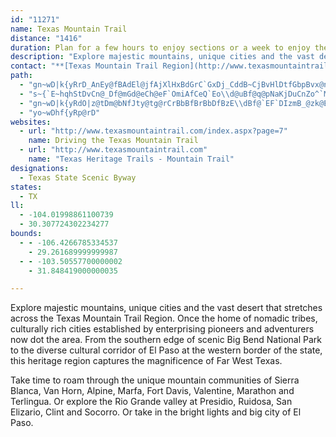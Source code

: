 ```yaml
---
id: "11271"
name: Texas Mountain Trail
distance: "1416"
duration: Plan for a few hours to enjoy sections or a week to enjoy the region.
description: "Explore majestic mountains, unique cities and the vast desert that stretches across the Texas Mountain Trail Region. Once the home of nomadic tribes, culturally rich cities established by enterprising pioneers and adventurers now dot the area."
contact: "**[Texas Mountain Trail Region](http://www.texasmountaintrail.com)**  \r\n432/284-0002  \r\n[Send Email](mailto:bethnobles@texasmountaintrail.org)  \r\n"
path:
  - "gn~wD|k{yRrD_AnEy@fBAdEl@jfAjXlHxBdGrC`GxDj_CddB~CjBvHlDtfGbpBvx@nVxRrGf_FhzAzHlDjGtD`F~DvBrBhcAjhAxUrXnL`MnLnMhQfRtp@jt@nI~G`oApaAxs@zh@lXzStO`MvCtCbGnHbfBhlCbBxBrArAzDtCnZ~MtEbAnADbDSvx@}KbBKjC@lAN~DrArAt@zBpB|x@xv@jCrBhChAzv@bRhBr@xBrAht@jh@pBbBnB|BfCtDxElIlDjE`LbKn[bWvClBfIzEzNdHtnB~aApOrHdJzCxIdBvzBvXtLrB|f@bKhJxBhCdArA`AtDdE|HxHzAlAdCzAxb@lRrHlBnBVfg@vBlATrGxBvFzDhArAjC~DxOxd@lHdY`C~HnOtc@bAvBvAlBdCzBf\\bXhLtJzHzFfCbBvCxA`MfExz@dVzP~DrHrAbiBdUhl@bHdq@|IhB^~JxC|DrA`BvApAlBnOx_@hBzBbA|@|BnAnXlMlE~BbQnOhAt@tBx@vAVvKd@jPrA`FR`E_@dLmE~ZuJr@KvCL|AZvAf@rA~@pBrB`A~A`@fAxAfHx@fGNzDBdHMlEXlEp@fDpBzFrB~E|B`CrBjAdJfCnAl@pB~AtD~GtBrB`DdBjDt@fBp@bYrU|BjAx@P|AJpD?zBQ`I_BxHkA`Ci@xB}@nBmArGaHbDmFdCyB`CmAjCQrBDnFx@jDv@hBt@zAbAtSdQnHdHt@hAfGzP`AlEpAlMGtFY~CCrBLvCXfBv@fCdCxF~@fE~@nIXdAX`Av@rAjGlI`C`CrEbDxBn@lBVjFLdKDtOU|EXno@|KzEfA~DrBvApAjCjCxKbMxAxArDrCth@|ZhErBzC~@tDr@nOxAfDfAvBvApAtAfC`FjC~DbDlCjBjApBr@fB^vRpApCt@`JrExDx@vDJ~PC`Mn@lk@hG~RjBbB@fDU`L_DzEc@pkAiDvBNjBh@lb@zN~DfAxb@nNjGp@|mB|M`Y~BtGZtnBAxw@K`EGrG_@nDk@lt@iNbIw@nEMvbDxEbKX|IlApFjA`_Bzd@vQ~E~Er@zFd@|IX~FfA`ErBlR`OtHdHfSjUlClBvAl@zBp@zAXlAJlBDrBIzGaArYoFxJ_B|@CeBkNCeBr@sC~AsAdAe@jASzJxBdOhAxT?f@Sj@g@\\s@ReACwaAHiFv@eBr@aAnAq@r@Qj@G~JErEFpIEzBo@hByAlAkCT{@NqB@w`@|NJf@GxA_AbAkA~I}NtBsDn@_B`CoLR}ALsBC{CeAaOCsC\\{FpBiPhBaJzBsInC}IVcB~AsRxBa]j@oCtCmGfByCn@aBZqAjBgOhEua@\\wBd@uA~@}At@u@tQmOdGsH~FiIvG_IdLoJfB_AlDaAtFk@|BGhBc@b@YdF}JnBsE`@kB`@{E^kBpFeOfAoBpBaCbAoBXoAZaCj@iH?_FIeDe@sDCiB^oAx@{Ap@yBl@uS?iBIcAWgAs@eBgIqP_D_HWy@KqABmAPeAjA{C~BaFdCuEh@q@lQyI`BiAXc@`@s@z@eEXm@~GcItBaE`@kA`@yBZgCn@mIp@mCtAgBtN{Op@kAlDgJb@s@nAy@zAg@xAKlD_AdEsD|ImHrCeEr@uA~GaTXmALeA?aFrAaE^oG^qAp@k@dGgAvCmArCk@|EaCpLyGzAsBjCgHPm@Fq@?qAsC_OkAeHQkAGuCFmDb@yErE_b@`A_GpAaDpR_`@x@uArAwAbOuMb@_AL{AKy@qEyPEcCFw@^mAv@cAr@i@zCk@nBDhIdA`EfAn@ZrBrBrElFfOjKl@R`AJbAS|EqCjBk@`Jm@hMsBjA_@x_@aHpDaAnc@}HpAo@jV}TzA}BfCcFlBwFfDeLd@_AhA_BlLgHpKuFbOyKxD{BnFuAhEU`^k@bDS`Ey@xAm@~BwAdG{EvBwBnBuCdF}Mt@yAdBmBxA}@rAg@pAY~CKz[fEpCFfBEpEm@nPoEhBcAfBuAdAsAhAsBhAyCt@mArCkClAg@jA]fIm@r@St@SpAq@dAeAxHcKhKaMdQc\\rCiErDeEzd@_g@vC{DdAsBvX_o@lAkFnGwd@pDaLtBsEfHqMlAkChE}LvIcZlMsa@nAyEbAgG~AgLlAaF`@eAtAgCzHuMbB_FlGuO~AsCvKuN|EyFxAaCd@_AtA_G\\}@`CwEzAgEzCgFt@_AbAy@vRcIdAq@bAaAxAwB~@yBn@aCtBeGzAyBdMuJnAk@jNoDlBMzF`@fBMhAWhAk@v@o@xCyDzBkDh@sA`CmJPmBx@wRX_Cl@{@bLuItDcDb@aAZgAd@yFRkArBoExDeDdBmCNq@fCaEl@q@xAo@x@sAhAkAvDaHbA_AZs@|@yEL_A?gBLs@nCsJx@yAjBsB^y@t@oH`AqDBuF`C_GnA{AdBqA~A[pJ}@`Ae@lAmBd@gAn@yCBsELe@Ra@lAyA|@sCLmBDyCPmAvCqHhA_Nb@cDh@_Bf@{@b@wAnB}Hr@yGHoDK_BuAaI?cA\\iDvj@mpCdHiUHgC]mC{Gw]FiAX{AdCgHjBsBzMwLhMyNh@{@x@eC~BoQf@uERgLlAeED_@Es@s@kAmFuD{IyJgC_D_@u@K}@?}@f@kG\\eCN{CI_BaCyFOo@C_CHs@b@iAtP_S~ByA|Ag@zN_C|Bw@xAaAhH{K`As@tAe@~A]bCSt@Y~@m@h@}@^oAb@gKj@mB~BwC`TsUbAqApAmCn@mD|CcYTgA`@y@t@}@d@UbAYxD_@dAc@nCuBzByBr@wAlAgGHu@Ik@qB{JCwAf@iCzAkETa@lBmB^yALsC?m@]qAe@y@c@gA]_CF_AXk@jAeAPo@F_JJkBZmA`@s@`@_@lEgBb@y@l@uENiF?{B[_G_CaGy@cDGoAKaWKqB[{BkBsGQkBPgCfCsLj@{@nPuNbBeBr@yAxEoNh@eAz@u@bAi@fHu@xAYv@o@Tc@RqAG_AsDe`@S{D@k`@P}BNu@`@}@v@y@dWqRvAuAdJsL|@mBC_Ba@gAgViWyAgBUo@AoBf@gE?yAyA_GAkAlA}IfAaNJuIAgNLoTGgB_@gE}CoOw@eFD_C|@oDR}AM{Aw@{EgDuOaB{D_JaL{@k@wBs@u]yEo@YuAcAmAoBWw@Oy@iDs\\OgCJy@x@qBnAaAv@YlAOfg@pEzB@`Gg@pMzAjG?dGa@~@[j@W`BkBzDwKdBeGdA_GJuBDoEPeBn@kBhBsBdKuJpCqBhBs@pF{@nBq@vCgBdA_AVe@\\uALeAAeEFaAtC_Jn@mDxAiQNuIeAsOSaB_@qAcDkHwEeHu@{As@wBkCcKMsBHmBfAsIhDkHrA{BdFuExAcBpE{BtAShD?hJqApL{CrBqBjAmGd@aAlC_DnBaDx@kDF{COyAkCiOeFmTmDkJe@iCKmFm@{Do@uCi@{G_@_JuAyJE{ATaCr@iB`CwCpSmUhA_C`@yBHuCc@wNi@qFoAaFwDiHyJ_P_CgEu\\ij@sJmPaBgDm@sCQaD?_BL{DZkEAsEY{A_@kAck@cbAcKyQ{@kBm@mCaDk[?qBHoAVwAf@yAjBeChJ{H`EmEv@uAf@wA^{ARyBCyEkCgj@u@mGsIyd@yB{GoIiPuEgKq^_|@_DsDsJcH_D{DsGuLyIiM}NoRmEyE}BgBoFaDol@o_@{A_BgAaB{AgDw]s`AgBkDcDyEyA_D}DoNo@}Fj@gVdAqVlBam@jAqWr@eC`HoP`LkYbIwVpBgIRqCLcEiBk`@OqAo@uBm@eA}AmB_T{MiFqD{BgBmB{CeAcCsKqYcBcGa@eCk@{J_@qXo@gL{@{HuIom@a@yE{Ao[YgC_Leb@OmDBiCR}AbFwT^kDBiE[sDsDuVOoB\\mUK_Bu@cEcDuKOyBVsCt@wBfLiO`AeCx@oFEaCuAgIgAkDuPc\\eEeKWiDLoD_F}@uYwGuEq@qb@aE_Cs@oL}E_D{@qNqB}Da@uUmDsFW}EBmCY}oAe^uHwD_ZcPmA[s`AyOwDAuU~AmFF{Cm@kXsGiEyBkk@y`@wBwAiCaA}BW}YgBqPm@mB?kGf@qRdCsBJmBQwJmC}Ie@mRa@wBD_M~@iGTmCUkC}@{ImE{JkEaCSoAHoEr@qBf@iKxAsBd@_FtBg[zWqFlDsGdCoWhIiJx@eUrCiA^aQ~IqAXoCRmEl@}Dv@eAf@aTvM{BjBcCrCaCrF}C|K{CdH_BxBaCfC}CxBkBl@yBXqd@vD}k@tFaCd@uDrA{PnL_CdAaCl@{\\xDwHfAyHr@cf@`Gsk@jGqCd@mI~@y\\`Fiv@fKyDl@}_@xEygAlJeH|@m\\vGeBFeF?qEKcCVeD~@oDxBeIfEaAXwnAv]aKzCsVxGeMrDow@pT{ARmBJqDMoV}CmD[gDFaDv@ij@dV}H~C}P`IqlB`z@yHpCwMpCiwAvWuk@`Lcq@zLum@tL_ZrFkCXmG@qxAgIgFo@aE_Ak^_K}B}AeCyCeEkHkKePaCiCwFaEc^}U_GgCagAw]s|A_g@yDu@oCCeEj@uc@nO}XnJmIjCug@fQuE|B{y@`m@_FhC{DxAaIfB}WhF{BNoBEyB_@}JwDq^iOwMgF}Bm@sDe@aEFeO?}yAt@seBzA_gCdAis@j@kaBt@gVPwRXkEl@{l@`QqInBcFp@cEPqPCkc@Ve|AJwcFt@wa@AwDS_BYoDiAobA_^sd@wOuEqA{SsEkM{B_Qe@qe@m@ik@`@uIVaFn@ks@|VwDbA}Ef@iH?iKeByGmCkMiGuHyCeCg@oFo@{CSk\\gAgC?{BP{EtAoG~C_Cz@uDv@oDPeAE}x@aLgIs@cB@mBXeF~BgStLwHjJwCfCi_@dQwGjDsCzCiFrIgCfB}Cx@me@JgC^aAXkBpAWd@gQhe@aBfCo@v@uCdCgAl@}Cx@oAJiIeA}BQyABm`AnGqv@lDqBVu@XqEdCiA`@q@FiEBqFW_AQeCoAsKsHyWuJkBy@oEmCaH{F}HeH}[__@oBaBeCwAaC{@wPmEwp@aOsIyA}H_@}GDsTrDmBf@yCjAcUhNeCx@kNE_CL_K|CmBt@_Df@qY~ByIj@oA?uBWcCs@eKuFuAeAePwNs@y@uAy@}@SsBOiADaC\\}Cx@cCtAiErD{GrIeAr@uAVcHSuBFiAXeO`IkCp@wWRgBSeA]iUcQqCeBmAg@iAYkDg@gPiBiHi@yB@kTpAaDIoUsCqCa@kAYyDwA_DyA_f@eWuCsAaI{CeRmGy`@mLsBw@mQ}IqGqC{Aa@mBYwa@eC_Py@{FG_BLkCj@k_@nJqBXaA@wBOaN_B{CcAmKiF}EsAcBYeN?{BT_Bv@gAfA_CpEW`Aw@|AiFhG{DxHaAlCuArBoDtD{AxBo@rBuBnWk@lC}LpWy@pAcAx@{A`AaBb@yf@`HaIt@oq@LaCCkKcBiDG_CdAaAx@wD|EiPnVwElLo@dAkAdAyBbAoFpAuD^oGD{DT{NjDeBvA_ArAsArCoCnIs@x@}BxAo@LiH^qAAs@O}Au@eDsDaAScBXaBj@mBfAU`@Oh@mAnMKtDX`EHdCC`B_@pBuLj\\e]li@gKhRw@~Ce@tJ]`Bo@lAu@dA{@v@yB~@cRtHmEjAuWtCeCf@{h@rSsBxA}@z@eJlQqAlBsL|OuExFwAxA_GfEeBxAkClCuJfMgBlE}@`DeAjCs@lAmAxA{UbMmFvB}XrF}UbESXu@dESZsHrA{K|CtBzKdD`OlBjKgDjAuYrI{b@hT_D`@yb@dAyB\\sCz@}y@rb@ed@`Ved@dUc]tQuqAfq@qw@fb@i}EhgCcc@~TuB~@qPrJoD`CaDxCoF`Ggo@~z@sK~M}^lf@yE~FcC`CiAdAsC`BcFjBoNxDcMzDkLrCuBRuFD{BEee@gEeA@uDbAo@d@w@x@id@xs@s]lt@cWx_@cH`J_HxKeH`Kc@z@w@rCaAjEa@l@_AnAiA|@oO`FaClAuCvBmDnGaArCy@jDsCp^KfDfAti@TxFb@zCn@vCfAlCt@~A~AnBfAfAfOrKpFnFpBxCrBvDv@rBjAhEpDlSlCnQDfDgDbt@c@hVAhHVfMTfEvCvRPbCA~CSfC]rBg@lBiAzBoBdCcQlMgZ`Oy@RwBFcL_BeADaCp@gAl@eAdAgAxAqHhPoY|l@wArB_AdA{ApAcB`Akz@r`@cFnCudAzf@eQzMoL|JoPfM}MfL}HlJ{B`Du^pu@g@p@s@^kDMiAc@eE{EsEkEyZu[mDmDmAo@}NgAo\\aAqBHkBb@i@XiAdAe@x@cAtDuAlGSlBMjBGnDJfFl@bEt@nCj@rAl@bAp@f@|DlAv@l@d@|@ZrABx@Cr@m@xDO`IhAfQf@rOpBxTbDvNnDzR~A|Gj@|ArCfEn@~ApChVb@bFEpAc@lBkAxCg@jCOtB@tDv@h\\IzBe@vC_@tA[j@_C~AuDpAiAl@qAfBe@pAGdANvB|AbGFt@ApBi@lAaB`BqAPqA?oHgAcACgAN_Ah@k@p@g@z@YjBN`DpEhPdAnA~BzA~@dBf@dBArC]lBcEtH]zB{FrV{ChLgD|K_DbWC~AhBtPl@hIpCvYVjAtA`DfD`G`@nABfAIdg@KpIOvBSz@kAxDuB~I}AvEeF`SyIv[oBhM}AfIgMb]{@~AsCtDge@xa@cA\\cLfB}VzGqMdEwGtEo_@|YyDfCe@RoBPcBSsMyEkBa@aCEkH^gDr@_SzFaAj@_@`@yCjE[ToA^cBAy@_@uGmH_A_@s@Ei@Dw@XsB`CUPu@Po@?oBy@{@KkA\\m@n@eAfCm@~@o@d@{@LmIBcBZoCvBy@fA_AzGg@rAk@x@_BjAsCp@}ClBiAzAaAlCq@~@q@n@}Al@yDXi@P}@bAuBjEK~@JxAlC`HL~@wAtF{@zO]x@k@l@wGjAkC@e@PsDfCeAJi@Mc@k@Uk@wDiMy@mEgB}L[e@k@Sq@FuDrDgGxC{@LcAMs@c@m@y@aAaEc@gAy@w@aDu@{@c@q@u@aFuJa@k@iAy@{AWeBRqAv@iG`H}Yj^cNbYkRra@c@jBQfB?lBd@fDXfAn@vA|PtPbFxFpCtD`BrCzBrFt@fC|@rDtB~KXbAhArBtBpBnKlGnF`E~G~HvKtMj@z@n@~A\\lBN~JRfBd@jAh@l@lEfDjAlAz@`Bb@jAbCnPd@jEIrBq@fDs@fCg@bAsAfAyA^mE?_G^qAKiEmCaA]_AEgMbAqAKwNqCsDg@eEW_FHaBKwAWqAi@uByAaAyA}@kCs@uAy@y@gKwDkLoHeA_@sAK_BXsAx@q@fAOp@SdBBp@Z`BnAfDdCfERv@PrA^tMWbGu@bEsAbEqGnPm@~BIjAG~B~@rUXbBlBbGZlDG`GUdDkA`Hy@dBaAdAsF`D{Bj@gGXiB_@iBsAwCgDiA_Dm@_@W?q@RYp@AfCJrFGx@Uh@w@v@m@LmAGg@YcBsBqAmAiAWiBLiBn@g@Xy@lAa@xAAz@FdBbDrNjCl[XjBpCpLjAdEh@vAvEtHVdBKrAOf@iApAwBl@{@DeDKwGmAqBL}@VgXvL{@p@m@t@c@lB_Fdk@iAtFiAlD_B|DsIbSgGtMeA`B{ArAsBjAyUbKkJvDg^nOoB^aBLkBEeBS_Z{HaEe@cDE{CFsBP_Dd@g~@dTwWrFeD^aR~@g@Lq@b@g@n@m@nAqFhO_BfDuAzBcCbCwkCngBeGjCeEx@{F^}D?{Fq@oy@kOqImCc}@i`@eFsB_F_B{sC}n@mG}@iDRaATuNfFqAXwALcB@iBGmLaCiIkAqA?cDVeCl@}JbG}At@{Bb@_DPgEMsAJ}Cl@oLzEiARaE\\kI@sFS{x@}IyHWeEVkFtAgFxByCf@sDDmAOcYeJ{BaA_C_BuW{WiCcBsAk@yCk@eBGmq@d@a]HcMVo_A~Fo]r@oHr@gGjAgk@jOaLpDegBvw@yBr@yEz@eDVuNMaVm@eA@oBXeBf@uAp@sCjC}@xAaA~Bk@fCYrBu@`O_@tDi@dCoAnCcBdCu[j[_H~EuN`HsmA~f@unEriBaBl@gFzB}GpDkFfDmh@|^qFnDaCfAoGbBuEd@q^nAuLVcxAtEuCDqFYuLyAyB?oBRqA\\yB~@{B`BmNtOwBfBwGvDkDxAkBnQG|CJvIJnEhDjv@dAt]vAzm@hDxfBd@hLdF`z@NtELp@pBf^b@xF\\xHHfGE`HKl@C~D[`Gu@zGyJtw@}@|IYdHKtJrBfiANdH?`IKtHSjEsNxhCcVf{FeFriAy@vVmE~cAa@lNFpLjC|`A|AbV~d@vsGvYt}DpApSp@nNxDdmAfBxd@hQ|eFfFtuA~@vYjAjWxFd~A\\xF`At]t@nNlEztAbZ|gIfQhdF\\nFhAh]tAd]~Blu@|@hQdA~ZF|ZWvPaC|e@_ApOM\\gAlWmC~f@SlJ?rCZfOdQ|vEpAtYdAhJ|@xE`EbPjJj]`ArFhAtJDzMEdAD`BaOv@ZbJ}fAdGeE?iFe@kEu@ag@kLqaB__@u~@eT_cC_j@orAqZuImAkkBgRoESkBFmATqA\\sAn@oAt@gAdAmBdCyAnDaW`v@klAdiCcCtEoCrD}CpCiCfBgElBmWrIkLtCa~@`Riv@`PeNfCoBJ_G?{X_CmESuHOsoAs@q[[iEQyRaBkCQ{CDcCVeDr@ak@|SsJxCsFxB}A`@cDd@qFWwDo@g~D_pA}b@qNcKkC}_HotAeJsBi[aGyo@{MwOmCiH_AsPy@qFKkLJ}DTiRp@sTj@iKd@mHx@iGnAsJ~CuFlCsCjB}^pXypAn_AeWjQmDfB}IdDcJrB_Gp@oa@zBozAbJgdBlJ}h@bD}M`@{CE}HkAebBod@eE_AmFYmYRew@X{q@zDuuD`SuCFk|Jfi@ox@~DkkCtNkq@zDcg@lEioCpXqOpAinAbMmW~BsFAwEk@uCs@_pAc`@qDo@gCQuE?{BJe`ChXsf@bGkHf@qJBiG_@eLyAcKkBos@oL_eCaQsg@aDklBqMshAgH_cBiXiE_AaFkBe@[m@^Sx@rPzd@pMj_@|Zn{@fMj^lEtKlD`IhEfIjFvIvaBnjCfFtJ`BhEz@dDn@~D^`DP~D^rsBXnKfJxnAtg@~pEfXftFlLbeChVd~EjBb]b@fMnLbcCzShcEnArXHpDCnEYxFu@hIq\\rvBqQxkAm@tFUxEDvbBPfk@TpgDNbq@p@vyGA|L[`Ia`@f{DwOjaByh@xkFyDn^mAnNaKbcAodApoKaXvmCuF|l@cLvhAaGvo@cRpjBeL~lAuPj`B{KfkAml@z`GmS`vBwGto@aJ`bAel@~cG{BvVmb@xjEg@pCuqAhyEm\\jmAmNff@mEhQcJr`@}BtKkDtXmI|u@UdF\\vNdGlnA`HfvANvGCn^RrCVtB~@jDhBfEtWpf@zF|JvGlMnA~CbAhDjZnbBjKlb@hJ~b@`Khh@b@vF?xB]hPoAff@?~HjB~|@FnNB`t@GxYF|OBrvAe@hQ}Ffl@kChNam@djBgGhSgNra@cEnReFvWGdAB~Cl@rCxBbEvEdFpBrDd@~A`@bEDjOPfDb@lBl@fBz@jBxA~AxChBdFdBxV~GxEnBrCdCjCrD`AjEd@zEoBj{@WlG[lDq@dDgBlE}HhNgJbZs@bFOpEd@nRG|FWhCo@tCaIzUsApE_AxEcD`WwFda@WzD?rEr@pYh@fEz@pD`AlCvDlIbNx[`AlC`@xA`@xBp@tHA\\pA`_@dGbvAhObcDp@fSt@nJjFdh@jD`_@|NdvAtIf{@bB`Vb@nJvAnTbE~j@vBr^hD`g@pBvWdBdYtGb`AzAhVlHdfAzB|]dFdo@|f@`oHn@`MfEnl@jElq@tLleBP~DvOp{B`BpXfBbWf@jF`AzP~Kp_BvAvVpCx`@\\zGff@xgHj@tDv@lCv@dBdFtIvCxFxBlFrDbOf@xDj@`AtC|C|DnD~CjB`gAt`@"
  - "s~{`E~hqhStDvCn@_Df@mGd@eCh@eF`OmiAfCeQ`Eo\\d@uBf@q@pNaKjDuCnZo^`McQlq@}}@t`AipAho@k{@rF_H~CsCnCsBh_Aaj@jj@q^z}@sf@xAy@pAgAtA_BnB_E|O_j@vQol@fDaHrBsCnAmAjrAshA~LaJ~L{Jxb@q^xIyGvnAycAvmBq~AvO{MdOoLfRsOdT}Ot_Aaw@dcAky@fPiNl{ByiBh[uWtMgKnmF_lE|RkQhZiV~g@qb@~EmE|k@uj@|KmJrg@kf@zAaB~k@{t@~NoO`GoHjk@ov@lj@ot@vF{GxiAq|Aro@qz@lMgRhJaMvVk_@hl@w}@rP}WzwAqzBbDsFb[{s@vGoRvCsHfq@q}AjEkKlTao@lIgWz@yFHgANwLLmCRkB`AsE~@kC~Rae@vDoGjKePjCuFzXwx@p@qCdCeOf@wBv@aCxVeh@bk@gdAfBsDb@aBZkBpCka@RsB~@oDjB_E|@mArAqApCkBxDoAnPwE`CaBhDsFzHoNnBgEdZ{h@jDwE|i@gf@fKoI~_@w\\~pCkcCtIaIjH{InKoOhtE{tIrSk_@pd@s{@hQ}ZlMcSp_Aw|AnEwD`o@{e@f[iVhc@y[lLuOdIsL`BaDR_AjBeC`KaOnt@gdApw@eiAhNqS~]mg@`BsB`MaRpM{QlgCasDrB{DhAwCdAoDlAiHtb@skGpBy[?{EWeGi@eEo@iDeEoQSmA}|@g_EmBaHsBsE_CmDuH_KoVa[aDmFmBsDgCqG}AiFiAsEwXavAu@uFSyC?gJh@ef@`AquAZoTzFshBpB}[`Iqr@`@_IMaI}@{HgCeJ_GcM}KkUeHeNeKyTmM}Wij@miAmLaWeDcHuCsFwDuIgL{U_BuEy@wDS{CCsEVoDp@kEt@yClXmbAjB_FnC_FhB{B|q@cy@`MsNbDiF|DiKvFiWbRw~@xDoQvOcx@xJaq@|u@eoFtEuTfC}IvCkJ`EiPrKs^`BmK`AuLlC_XbA_JbC{Pl@mFdFqq@x@_JlBcMjmDulQpzD{vRhFiXfBwJth@}iDnx@ifFb]gyBbDoRbFeS||BydIzTuv@dGwTvEyUpBeO|@}Kx@{PJiJK{VHcGZcFz@mGl@cChBwFpCaGxBaDlI{JrBmCjCkFtAmDj@uB`B_KlDkn@^sEr@mF|AgI~Oav@xVaoAjFwY|CwOrC_KbS{g@~BsGn@mCl@sEr@sHhHm~@f@_HNuE?_IeAggBd@aNlDe]v@_OBco@Kme@wB_n@DwFIaIFkBk@{Op`AgFxIs@vFq@|iCe]`hAiOtM{Anj@qHdgAaOjw@}Jz~AkTjcAmMrI]rUb@fH@jFSxGg@vJ}B~DmA`MsEbTkJp`Aea@`H_Dzy@i]lEaB`gA_e@`\\uMdZsMjx@q\\dv@g\\~y@c]d`FutBjlA{f@jB_ArkA_g@xDyBxEgDd~AgmAfNyKvEcEzFgGnGyHvnKo{NrcMo|Pzs@wbAl\\mc@jtAkkBtEsFfDeDv\\a[hGyHdk@}v@hAkBlAuCrCoKhCyGpA}BzHqKrjFaiHlCaE`e@un@nuBstC`lAkaB|dBc~B`hA{{A`yCu`Ejt@mcAbO}QjJaMxI_Kba@ic@zDeG~Xaf@xEyH|iBeeCf|@{lAn]cd@~s@kbAbCsD~CqF`IgQdDiIjEkNth@meB~lAg`Exh@mbB`\\yhAjkAgzDbj@{kBdiAcnEpF}TxE{Pd]gsA`Tqz@bAcF\\sDP_E?kCIoCgAmNcB{PiC_[wCuQoDcRcFwZ`DmApD_A"
  - "gn~wD|k{yRdO|z@tDm@bNfJty@tg@rCrBbBfBrBbDfBzE\\dBf@`EF`DIzmB_@zk@EfyA~Ate@ZbCnCdO^hEVbk@RfCh@|ChBnFtWdc@`LfQfCfDtFtF~[bXpB~BfCtFrFbP`mAjtDbBxFbDhR|AfEp@fArBxBnThOfDlDtuArkBt]|e@zDzFtA~CvyAnwD~DhL`@p@\\f@lOrNvCzBpNfIvHhIz@p@dHzC|V`TpGdFjB|@j@N`CRhA?zK_B`BKjCDnBXtDvAzCfCrArBf@dAx@`Cj@nEhEdb@`AjK`@nI@fJaClnAKzE@`E~@rKvE~d@rDx`@j@nDfAdE~JvUr@fCnAjIlB|QrErd@xFfo@\\xBf@`Ch@xAhBrD`QnXrf@nu@z@fBXdAZzC?fDaAh~@rCv]`@zGpAx\\?fCW~PNtAl@vCjEjKxDxNvDzLnBzCjFrKdJrTjDxMbBxEvB`EtBdDhJjJ`NfOjGzJzZjh@\\r@bAfEzMtl@tBlKjA~CdKvObGlHbLtLfJdG~A`B`_@dj@x@tDB~AuAxSA|A`@tBdAhB|@n@tJlCbGdDlD`C|ErFpA|@t@RbADpZO|D^r^`ObD~@fK~@tAv@`BxBbMhTjf@zj@hlBx|A`QzNzl@le@jLzJhE~CjKxIlAx@^Jdi@vChVbAzBd@pSvL~BjCnQbV`ExEpIbFjBr@xH^vIBh@L`@v@A|E`ArBb@d@rBbAlGlBx@l@x@rAl@XvC`CVd@h@j@jC`B|C_@|B\\PKjAqBTORDxBxAT@`Ak@fCsF\\Cb@Xx@hC~BdDRl@RVP?tBiAv@cC?y@Pe@PFTj@TJ|@JtDt@lAA|@i@lAiAjAo@rAgBtGk@`DtAbAx@n@nBU~@G~@V`An@\\tATb@TPXNtAbB~Af@jAtDYrCZdDxExCxAnC~@bClAxBr@hAj@dFzF`@v@pA`Ih@fB~BbQ|BfNrDzOdAlDn@xGjBbITrC@~B`@lEb@rBp@rBfCtExA|Af@XbCd@nBe@hAk@dDeA|ESxBe@h@a@rBe@X@dBp@\\Vh@fCl@~@tBtGxAfBhBrAxAX|CHv@d@zAzAzA^dErC~BdAtDtEtCfCb@|ADlAt@~CBrALt@lAvCdA~@dDr@~AIj@^f@d@hAdBb@dBh@xCb@n@tCn@fA`A`@r@Nd@?tAj@bCQrCPtCIdABfAvAfFHv@BrBOfCNf@vDxBx@r@zA|BzDjApBz@`BdAn@x@zAxCjA`ErBlF`@XnCv@d@T\\r@V~@?r@WlG[rCPjGy@nHC~@VdEKl@qBnGW~BeClJOxAxDnQZx@hA`BzCxD|IlKhErBp@bHXj@dBzAJjDn@tEp@hBx@lDVtLGzAUj@YV}Cr@_@EgAm@O?}AfASt@[j@oA^g@|@gD`Bg@?s@WaAG]RgApAa@rAY~AUTeC|@g@r@_@~AIfFk@fDi@t@sCnBoGtGiArDsDtIq@fA_DfDs@hAk@nCS|C^jH?z@SzAg@dAq@l@eIlEk@l@e@fACbBNlDlAzIjB`JdA~C~BzEt@xBx@zG^|AbDpJFjAU~AuBrD_@rAClElAlElAnCl@jDNlBN~G\\fE\\`ML`Ar@dB~@`A|@l@t@\\`@^~@zHe@jEkDbJs@dCw@rBOdBBfBSfEDxAMxAaAnB_DjDwEdG{DbEoAjDWnAQ|C@`KSpMh@pClB`GD~@e@rDsAlDmBlDS~@e@xDa@zNnBnO`AzKfGl_@|ApE`IxO~DpJd@xAt@`D?zGmAlJCf@J`LRlAt@pBjBxC^rA^nCjBdGp@xEb@`I\\rBZl@~BzC`JxIHd@`@`DCj@[dAK`CVzKNjAd@rArClGZtA\\jFLpH^~Cz@pD|@xB|JnQ`CbFr@pBTzAh@nK~@~ClAdCJfAs@xECxEaDnM?zA|AdGx@~ApAlArE`DxDjF"
  - "yo~wDhf{yRp@rD"
websites:
  - url: "http://www.texasmountaintrail.com/index.aspx?page=7"
    name: Driving the Texas Mountain Trail
  - url: "http://www.texasmountaintrail.com"
    name: "Texas Heritage Trails - Mountain Trail"
designations:
  - Texas State Scenic Byway
states:
  - TX
ll:
  - -104.01998861100739
  - 30.307724302234277
bounds:
  - - -106.4266785334537
    - 29.261689999999987
  - - -103.50557700000002
    - 31.848419000000035

---
```


Explore majestic mountains, unique cities and the vast desert that stretches across the Texas Mountain Trail Region. Once the home of nomadic tribes, culturally rich cities established by enterprising pioneers and adventurers now dot the area. From the southern edge of scenic Big Bend National Park to the diverse cultural corridor of El Paso at the western border of the state, this heritage region captures the magnificence of Far West Texas.

Take time to roam through the unique mountain communities of Sierra Blanca, Van Horn, Alpine, Marfa, Fort Davis, Valentine, Marathon and Terlingua. Or explore the Rio Grande valley at Presidio, Ruidosa, San Elizario, Clint and Socorro. Or take in the bright lights and big city of El Paso.
